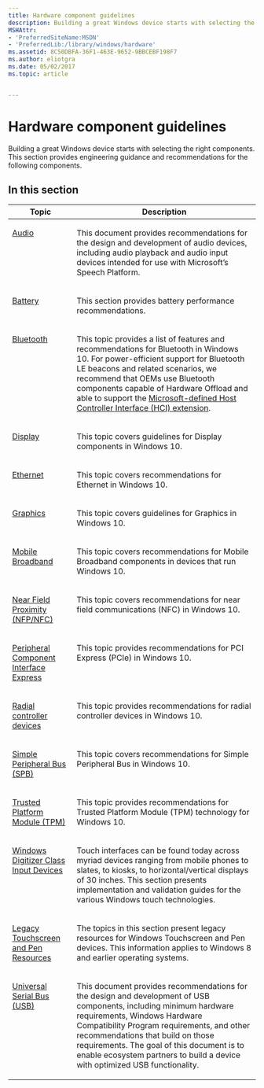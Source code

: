 ```yaml
---
title: Hardware component guidelines
description: Building a great Windows device starts with selecting the right components. This section provides engineering guidance and recommendations for components.
MSHAttr:
- 'PreferredSiteName:MSDN'
- 'PreferredLib:/library/windows/hardware'
ms.assetid: 8C50DBFA-36F1-463E-9652-9BBCEBF198F7
ms.author: eliotgra
ms.date: 05/02/2017
ms.topic: article


---
```


# Hardware component guidelines


Building a great Windows device starts with selecting the right components. This section provides engineering guidance and recommendations for the following components.

## In this section


<table>
<thead valign="bottom">
<tr class="header">
<th>Topic</th>
<th>Description</th>
</tr>
</thead>
<tbody valign="top">
<tr class="odd">
<td><p><a href="audio.md" data-raw-source="[Audio](audio.md)">Audio</a></p></td>
<td><p>This document provides recommendations for the design and development of audio devices, including audio playback and audio input devices intended for use with Microsoft’s Speech Platform.</p></td>
</tr>
<tr class="even">
<td><p><a href="battery.md" data-raw-source="[Battery](battery.md)">Battery</a></p></td>
<td><p>This section provides battery performance recommendations.</p></td>
</tr>
<tr class="odd">
<td><p><a href="bluetooth.md" data-raw-source="[Bluetooth](bluetooth.md)">Bluetooth</a></p></td>
<td><p>This topic provides a list of features and recommendations for Bluetooth in Windows 10. For power-efficient support for Bluetooth LE beacons and related scenarios, we recommend that OEMs use Bluetooth components capable of Hardware Offload and able to support the <a href="https://msdn.microsoft.com/library/windows/hardware/dn917903.aspx" data-raw-source="[Microsoft-defined Host Controller Interface (HCI) extension](https://msdn.microsoft.com/library/windows/hardware/dn917903.aspx)">Microsoft-defined Host Controller Interface (HCI) extension</a>.</p></td>
</tr>
<tr class="even">
<td><p><a href="display.md" data-raw-source="[Display](display.md)">Display</a></p></td>
<td><p>This topic covers guidelines for Display components in Windows 10.</p></td>
</tr>
<tr class="odd">
<td><p><a href="ethernet.md" data-raw-source="[Ethernet](ethernet.md)">Ethernet</a></p></td>
<td><p>This topic covers recommendations for Ethernet in Windows 10.</p></td>
</tr>
<tr class="even">
<td><p><a href="graphics.md" data-raw-source="[Graphics](graphics.md)">Graphics</a></p></td>
<td><p>This topic covers guidelines for Graphics in Windows 10.</p></td>
</tr>
<tr class="odd">
<td><p><a href="mobile-broadband.md" data-raw-source="[Mobile Broadband](mobile-broadband.md)">Mobile Broadband</a></p></td>
<td><p>This topic covers recommendations for Mobile Broadband components in devices that run Windows 10.</p></td>
</tr>
<tr class="even">
<td><p><a href="near-field-communications.md" data-raw-source="[Near Field Proximity (NFP/NFC)](near-field-communications.md)">Near Field Proximity (NFP/NFC)</a></p></td>
<td><p>This topic covers recommendations for near field communications (NFC) in Windows 10.</p></td>
</tr>
<tr class="odd">
<td><p><a href="peripheral-component-interface-express.md" data-raw-source="[Peripheral Component Interface Express](peripheral-component-interface-express.md)">Peripheral Component Interface Express</a></p></td>
<td><p>This topic provides recommendations for PCI Express (PCIe) in Windows 10.</p></td>
</tr>
</tr>
<tr class="even">
<td><p><a href="radial-implementation-guide.md" data-raw-source="[Radial controller devices](radial-implementation-guide.md)">Radial controller devices</a></p></td>
<td><p>This topic provides recommendations for radial controller devices in Windows 10.</p></td>
</tr>
<tr class="even">
<td><p><a href="simple-peripheral-bus--spb-.md" data-raw-source="[Simple Peripheral Bus (SPB)](simple-peripheral-bus--spb-.md)">Simple Peripheral Bus (SPB)</a></p></td>
<td><p>This topic covers recommendations for Simple Peripheral Bus in Windows 10.</p></td>
</tr>
<tr class="odd">
<td><p><a href="trusted-platform-module--tpm-.md" data-raw-source="[Trusted Platform Module (TPM)](trusted-platform-module--tpm-.md)">Trusted Platform Module (TPM)</a></p></td>
<td><p>This topic provides recommendations for Trusted Platform Module (TPM) technology for Windows 10.</p></td>
</tr>
<tr class="even">
<td><p><a href="windows-digitizer-class-input-devices.md" data-raw-source="[Windows Digitizer Class Input Devices](windows-digitizer-class-input-devices.md)">Windows Digitizer Class Input Devices</a></p></td>
<td><p>Touch interfaces can be found today across myriad devices ranging from mobile phones to slates, to kiosks, to horizontal/vertical displays of 30 inches. This section presents implementation and validation guides for the various Windows touch technologies.</p></td>
</tr>
<tr class="odd">
<td><p><a href="legacy-touchscreen-and-pen-resources.md" data-raw-source="[Legacy Touchscreen and Pen Resources](legacy-touchscreen-and-pen-resources.md)">Legacy Touchscreen and Pen Resources</a></p></td>
<td><p>The topics in this section present legacy resources for Windows Touchscreen and Pen devices. This information applies to Windows 8 and earlier operating systems.</p></td>
</tr>
<tr class="even">
<td><p><a href="universal-serial-bus--usb-.md" data-raw-source="[Universal Serial Bus (USB)](universal-serial-bus--usb-.md)">Universal Serial Bus (USB)</a></p></td>
<td><p>This document provides recommendations for the design and development of USB components, including minimum hardware requirements, Windows Hardware Compatibility Program requirements, and other recommendations that build on those requirements. The goal of this document is to enable ecosystem partners to build a device with optimized USB functionality.</p></td>
</tr>
</tbody>
</table>

 

 

 

